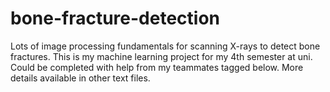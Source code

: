 # bone-fracture-detection
Lots of image processing fundamentals for scanning X-rays to detect bone fractures.
This is my machine learning project for my 4th semester at uni.
Could be completed with help from my teammates tagged below.
More details available in other text files.
